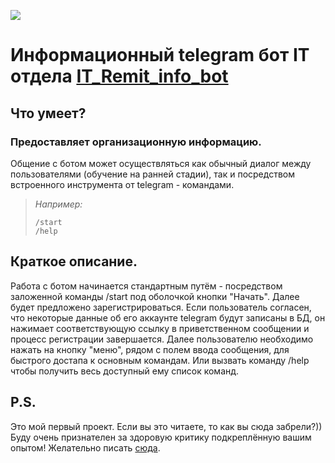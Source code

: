 ![](https://cdn1.ozone.ru/s3/multimedia-i/s250/6024599610.jpg)
# Информационный telegram бот IT отдела [IT_Remit_info_bot](https://t.me/IT_Remit_info_bot)

## Что умеет?
### Предоставляет организационную информацию.
Общение с ботом может осуществляться как обычный диалог между пользователями (обучение на ранней стадии), так и посредством встроенного инструмента от telegram - командами. 
        
> *Например:*
>```
>/start
>/help
>```
>

## Краткое описание.
Работа с ботом начинается стандартным путём - посредством заложенной команды /start под оболочкой кнопки "Начать". Далее будет предложено зарегистрироваться. Если пользователь согласен, что некоторые данные об его аккаунте telegram будут записаны в БД, он нажимает соответствующую ссылку в приветственном сообщении и процесс регистрации завершается.
 Далее пользователю необходимо нажать на кнопку "меню", рядом с полем ввода сообщения, для быстрого достапа к основным командам. Или вызвать команду /help чтобы получить весь доступный ему список команд.
 
 ## P.S.
Это мой первый проект. Если вы это читаете, то как вы сюда забрели?))
Буду очень признателен за здоровую критику подкреплённую вашим опытом! Желательно писать [сюда](https://t.me/savenko_nikita).
